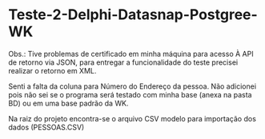 # Teste-2-Delphi-Datasnap-Postgree-WK

Obs.: Tive problemas de certificado em minha máquina para acesso À API de retorno via JSON, para entregar a funcionalidade do teste precisei realizar o retorno em XML. 

Senti a falta da coluna para Número do Endereço da pessoa. Não adicionei pois não sei se o programa será testado com minha base (anexa na pasta BD) ou em uma base padrão da WK.

Na raiz do projeto encontra-se o arquivo CSV modelo para importação dos dados (PESSOAS.CSV)
